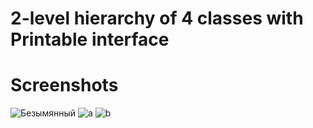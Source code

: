 # 2-level hierarchy of 4 classes with Printable interface
# Screenshots
![Безымянный](https://user-images.githubusercontent.com/72886935/178330457-3e1c7e40-e9b3-4019-991e-2cdf34029433.png)
![a](https://user-images.githubusercontent.com/72886935/178330458-66310f24-fe2a-45bf-8b23-22ee82829e37.png)
![b](https://user-images.githubusercontent.com/72886935/178330568-b694ef79-4c17-4b53-9ebd-1cc4d366178c.png)
